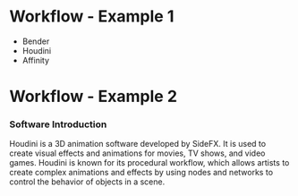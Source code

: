 # Workflow - Example 1

- Bender
- Houdini 
- Affinity

# Workflow - Example 2



### Software Introduction

Houdini is a 3D animation software developed by SideFX. It is used to create visual effects and animations for movies, TV shows, and video games. Houdini is known for its procedural workflow, which allows artists to create complex animations and effects by using nodes and networks to control the behavior of objects in a scene.


